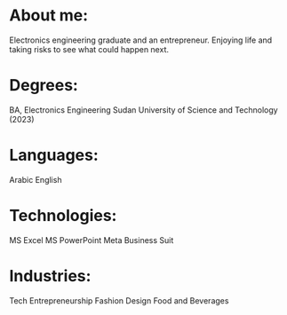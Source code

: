 # About me:
Electronics engineering graduate and an entrepreneur.
Enjoying life and taking risks to see what could happen next.

# Degrees:
BA, Electronics Engineering
Sudan University of Science and Technology (2023)

# Languages:
Arabic
English

# Technologies:
MS Excel
MS PowerPoint
Meta Business Suit

# Industries:
Tech
Entrepreneurship
Fashion Design
Food and Beverages
